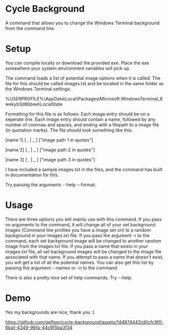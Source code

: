 # Cycle Background
A command that allows you to change the Windows Terminal background from the command line.

# Setup
You can compile locally or download the provided exe.
Place the exe somewhere your system environment variables will pick up.

The command loads a list of potential image options when it is called.
The file for this should be called images.txt and be located in the same folder as the Windows Terminal settings:

%USERPROFILE%\AppData\Local\Packages\Microsoft.WindowsTerminal_8wekyb3d8bbwe\LocalState

Formatting for this file is as follows:
Each image entry should be on a seperate line.
Each image entry should contain a name, followed by any number of commas and spaces, and ending with a filepath to a image file (in quotation marks).
The file should look something like this:

[name 1] [ , | _ ] ["image path 1 in quotes"]

[name 2] [ , | _ ] ["image path 2 in quotes"]

[name 3] [ , | _ ] ["image path 3 in quotes"]

I have included a sample images.txt in the files, and the command has built in documentation for this. 

Try passing the arguments --help --format.

# Usage
There are three options you will mainly use with this command. If you pass no arguments to the command, it will
change all of your set background images (Command line profiles you have a image set on) to a random background
in your images.txt file. If you pass the argument -r to the command, each set background image will be changed to
another random image from the images.txt file. If you pass a name that exists in your images.txt file, all set
background images will be changed to the image file associated with that name. If you attempt to pass a name 
that doesn't exist, you will get a list of all the potential names. You can also get this list by
passing the argument --names or -n to the command. 

There is also a pretty nice set of help commands. Try --help.

# Demo
Yes my backgrounds are nice, thank you :)

https://github.com/qeftser/cycle-background/assets/144874443/d0cfc9f0-6ba1-4349-96fa-44c6f5ba3f34



